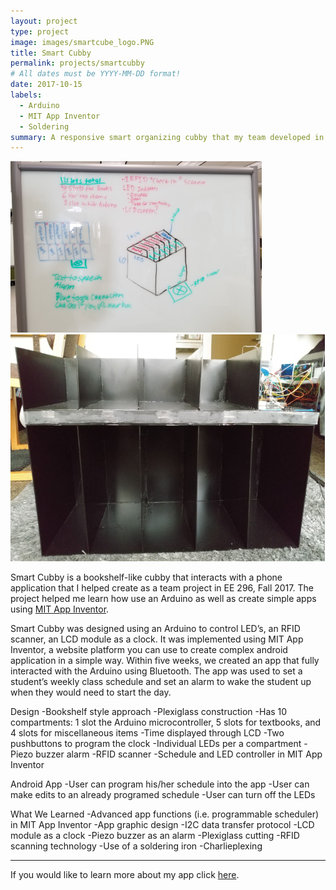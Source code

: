 ```yaml
---
layout: project
type: project
image: images/smartcube_logo.PNG
title: Smart Cubby
permalink: projects/smartcubby
# All dates must be YYYY-MM-DD format!
date: 2017-10-15
labels:
  - Arduino
  - MIT App Inventor
  - Soldering
summary: A responsive smart organizing cubby that my team developed in EE 296.
---
```


<div class="ui small rounded images">
  <img class="ui image" src="../images/smartcube_design.PNG">
  <img class="ui image" src="../images/smartcube_product.PNG">
</div>

Smart Cubby is a bookshelf-like cubby that interacts with a phone application that I helped create as a team project in EE 296, Fall 2017. The project helped me learn how use an Arduino as well as create simple apps using [MIT App Inventor](https://appinventor.mit.edu/).

Smart Cubby was designed using an Arduino to control LED’s, an RFID scanner, an LCD module as a clock. It was implemented using MIT App Inventor, a website platform you can use to create complex android application in a simple way. Within five weeks, we created an app that fully interacted with the Arduino using Bluetooth. The app was used to set a student’s weekly class schedule and set an alarm to wake the student up when they would need to start the day. 

Design
-Bookshelf style approach
-Plexiglass construction
-Has 10 compartments: 1 slot the Arduino microcontroller, 5 slots for textbooks, and 4 slots for miscellaneous items
-Time displayed through LCD
-Two pushbuttons to program the clock
-Individual LEDs per a compartment
-Piezo buzzer alarm
-RFID scanner
-Schedule and LED controller in MIT App Inventor

Android App
-User can program his/her schedule into the app
-User can make edits to an already programed schedule 
-User can  turn off the LEDs

What We Learned
-Advanced app functions (i.e. programmable scheduler) in MIT App Inventor
-App graphic design
-I2C data transfer protocol
-LCD module as a clock
-Piezo buzzer as an alarm
-Plexiglass cutting 
-RFID scanning technology
-Use of a soldering iron
-Charlieplexing
 
<hr>

If you would like to learn more about my app click [here](ai2.appinventor.mit.edu/?galleryId=4754403452649472). 
